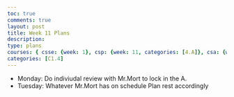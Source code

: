 ```yaml
---
toc: true
comments: true
layout: post
title: Week 11 Plans
description:
type: plans
courses: { csse: {week: 1}, csp: {week: 11, categories: [4.A]}, csa: {week: 0} }
categories: [C1.4]
---
```


- Monday: Do indiviudal review with Mr.Mort to lock in the A.
- Tuesday: Whatever Mr.Mort has on schedule
Plan rest accordingly